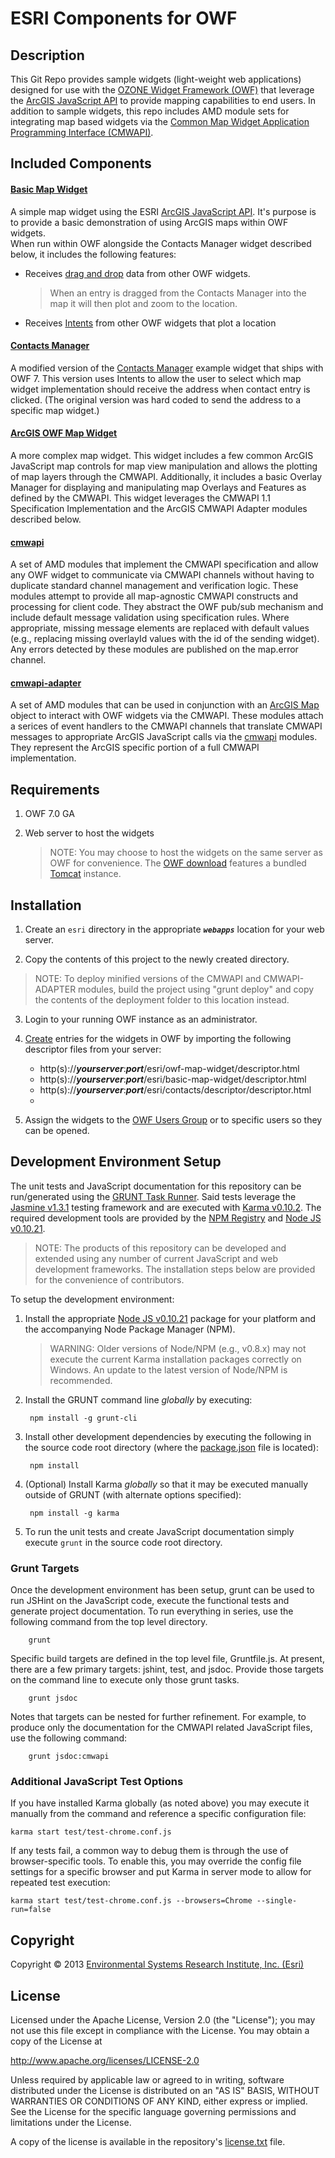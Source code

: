 # ESRI Components for OWF
 
## Description

This Git Repo provides sample widgets (light-weight web applications) designed for use with the [OZONE Widget Framework (OWF)](https://github.com/ozoneplatform/owf) that leverage the [ArcGIS JavaScript API](https://developers.arcgis.com/en/javascript/) to provide mapping capabilities to end users.  In addition to sample widgets, this repo includes AMD module sets for integrating map based widgets via the [Common Map Widget Application Programming Interface (CMWAPI)](http://www.cmwapi.org).

## Included Components

#### [Basic Map Widget](https://github.com/Esri/Next-Century/tree/master/basic-map-widget)

A simple map widget using the ESRI [ArcGIS JavaScript API](https://developers.arcgis.com/en/javascript/). It's purpose is to provide a basic demonstration of using ArcGIS maps within OWF widgets.  
When run within OWF alongside the Contacts Manager widget described below, it includes the following features:

* Receives [drag and drop](https://github.com/ozoneplatform/owf/wiki/OWF-7-Developer-Widget-Drag-and-Drop-API) data from other OWF widgets.

    > When an entry is dragged from the Contacts Manager into the map it will then plot and zoom to the location.

* Receives [Intents](https://github.com/ozoneplatform/owf/wiki/OWF-7-Developer-Widget-Intents-API) from other OWF widgets that plot a location

#### [Contacts Manager](https://github.com/Esri/Next-Century/tree/master/contacts)

A modified version of the [Contacts Manager](https://github.com/ozoneplatform/owf/tree/master/web-app/examples/walkthrough/widgets/contacts) example widget that ships with OWF 7. This version uses Intents to allow the user to select which map widget implementation should receive the address when contact entry is clicked. (The original version was hard coded to send the address to a specific map widget.)

#### [ArcGIS OWF Map Widget](https://github.com/Esri/Next-Century/tree/master/owf-map-widget)

A more complex map widget.  This widget includes a few common ArcGIS JavaScript map controls for map view manipulation and allows the plotting of map layers through the CMWAPI.  Additionally, it includes a basic Overlay Manager for displaying and manipulating map Overlays and Features as defined by the CMWAPI.  This widget leverages the CMWAPI 1.1 Specification Implementation and the ArcGIS CMWAPI Adapter modules described below.

#### [cmwapi](https://github.com/Esri/Next-Century/tree/master/cmwapi)

A set of AMD modules that implement the CMWAPI specification and allow any OWF widget to communicate via CMWAPI channels without having to duplicate standard channel management and verification logic.  These modules attempt to provide all map-agnostic CMWAPI constructs and processing for client code.  They abstract the OWF pub/sub mechanism and include default message validation using specification rules. Where appropriate, missing message elements are replaced with default values (e.g., replacing missing overlayId values with the id of the sending widget).  Any errors detected by these modules are published on the map.error channel. 

#### [cmwapi-adapter](https://github.com/Esri/Next-Century/tree/master/cmwapi-adapter)

A set of AMD modules that can be used in conjunction with an [ArcGIS Map](https://developers.arcgis.com/en/javascript/jsapi/map-amd.html) object to interact with OWF widgets via the CMWAPI.  These modules attach a serices of event handlers to the CMWAPI channels that translate CMWAPI messages to appropriate ArcGIS JavaScript calls via the [cmwapi](https://github.com/Esri/Next-Century/tree/master/cmwapi) modules. They represent the ArcGIS specific portion of a full CMWAPI implementation.

## Requirements

1. OWF 7.0 GA

2. Web server to host the widgets

    > NOTE: You may choose to host the widgets on the same server as OWF for convenience. The [OWF download](https://www.owfgoss.org/download.html) features a bundled [Tomcat](http://tomcat.apache.org/) instance.

## Installation

1. Create an `esri` directory in the appropriate **_`webapps`_** location for your web server.

2. Copy the contents of this project to the newly created directory.

> NOTE: To deploy minified versions of the CMWAPI and CMWAPI-ADAPTER modules, build the project using "grunt deploy" and copy the contents of the deployment folder to this location instead.

3. Login to your running OWF instance as an administrator.

4. [Create](https://github.com/ozoneplatform/owf/wiki/OWF-7-Administrator-Creating-and-Editing-Widgets) entries for the widgets in OWF by importing the following descriptor files from your server:
    * http(s)://_**yourserver**_:_**port**_/esri/owf-map-widget/descriptor.html
    * http(s)://_**yourserver**_:_**port**_/esri/basic-map-widget/descriptor.html
    * http(s)://_**yourserver**_:_**port**_/esri/contacts/descriptor/descriptor.html
    * 
5. Assign the widgets to the [OWF Users Group](https://github.com/ozoneplatform/owf/wiki/OWF-7-Administrator-Default-Content) or to specific users so they can be opened.

## Development Environment Setup

The unit tests and JavaScript documentation for this repository can be run/generated using the [GRUNT Task Runner](http://gruntjs.com "GRUNT: The JavaScript Task Runner - Homepage"). Said tests leverage the [Jasmine v1.3.1](http://pivotal.github.io/jasmine "Jasmine Introduction") testing framework and are executed with [Karma v0.10.2](http://karma-runner.github.io/0.10/index.html "Karma: Spectacular Test Runner for JavaScript - Homepage"). The required development tools are provided by the [NPM Registry](http://npmjs.org "Node Packaged Modules - Homepage") and [Node JS v0.10.21](http://nodejs.org "Node.js - Homepage").

> NOTE: The products of this repository can be developed and extended using any number of current JavaScript and web development frameworks. The installation steps below are provided for the convenience of contributors.

To setup the development environment:

1. Install the appropriate [Node JS v0.10.21](http://nodejs.org/download "Node.js Downloads") package for your platform and the accompanying Node Package Manager (NPM).

    > WARNING: Older versions of Node/NPM (e.g., v0.8.x) may not execute the current Karma installation packages correctly on Windows. An update to the latest version of Node/NPM is recommended.

2. Install the GRUNT command line _globally_ by executing:

        npm install -g grunt-cli

3. Install other development dependencies by executing the following in the source code root directory (where the [package.json](package.json) file is located):

        npm install

4. (Optional) Install Karma _globally_ so that it may be executed manually outside of GRUNT (with alternate options specified):

        npm install -g karma

5. To run the unit tests and create JavaScript documentation simply execute `grunt` in the source code root directory.

### Grunt Targets
Once the development environment has been setup, grunt can be used to run JSHint on the JavaScript code, execute the functional tests and generate project documentation.  To run everything in series, use the following command from the top level directory.

        grunt

Specific build targets are defined in the top level file, Gruntfile.js.  At present, there are a few primary targets:  jshint, test, and jsdoc.  Provide those targets on the command line to execute only those grunt tasks.

        grunt jsdoc

Notes that targets can be nested for further refinement.  For example, to produce only the documentation for the CMWAPI related JavaScript files, use the following command:

        grunt jsdoc:cmwapi
         
### Additional JavaScript Test Options

If you have installed Karma globally (as noted above) you may execute it manually from the command and reference a specific configuration file:

    karma start test/test-chrome.conf.js

If any tests fail, a common way to debug them is through the use of browser-specific tools. To enable this, you may override the config file settings for a specific browser and put Karma in server mode to allow for repeated test execution:

    karma start test/test-chrome.conf.js --browsers=Chrome --single-run=false

## Copyright

Copyright © 2013 [Environmental Systems Research Institute, Inc. (Esri)](http://www.esri.com)

## License

Licensed under the Apache License, Version 2.0 (the "License");
you may not use this file except in compliance with the License.
You may obtain a copy of the License at

   http://www.apache.org/licenses/LICENSE-2.0

Unless required by applicable law or agreed to in writing, software
distributed under the License is distributed on an "AS IS" BASIS,
WITHOUT WARRANTIES OR CONDITIONS OF ANY KIND, either express or implied.
See the License for the specific language governing permissions and
limitations under the License.

A copy of the license is available in the repository's
[license.txt](https://github.com/Esri/Next-Century/blob/master/license.txt) file.
